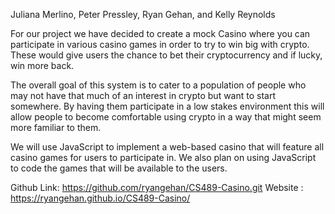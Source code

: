 Juliana Merlino, Peter Pressley, Ryan Gehan, and Kelly Reynolds

For our project we have decided to create a mock Casino where you can participate in various casino games in order to try to win big with crypto. These would give users the chance to bet their cryptocurrency and if lucky, win more back.

The overall goal of this system is to cater to a population of people who may not have that much of an interest in crypto but want to start somewhere. By having them participate in a low stakes environment this will allow people to become comfortable using crypto in a way that might seem more familiar to them.

We will use JavaScript to implement a web-based casino that will feature all casino games for users to participate in. We also plan on using JavaScript to code the games that will be available to the users.

Github Link: https://github.com/ryangehan/CS489-Casino.git Website : https://ryangehan.github.io/CS489-Casino/
